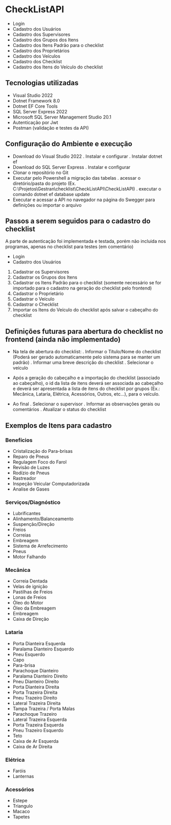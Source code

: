 # CheckListAPI

- Login
- Cadastro dos Usuários
- Cadastro dos Supervisores
- Cadastro dos Grupos dos Itens
- Cadastro dos Itens Padrão para o checklist
- Cadastro dos Proprietários
- Cadastro dos Veículos
- Cadastro dos Checklist
- Cadastro dos Itens do Veículo do checklist

## Tecnologias utilizadas

- Visual Studio 2022
- Dotnet Framework 8.0
- Dotnet EF Core Tools
- SQL Server Express 2022
- Microsoft SQL Server Management Studio 20.1
- Autenticação por Jwt
- Postman (validação e testes da API)

## Configuração do Ambiente e execução

- Download do Visual Studio 2022
  . Instalar e configurar
  . Instalar dotnet ef
- Download do SQL Server Express
  . Instalar e configurar
- Clonar o repositório no Git
- Executar pelo Powershell a migração das tabelas
  . acessar o diretório/pasta do projeto (Ex. C:\Projetos\Gestran\checklist\CheckListAPI\CheckListAPI)
  . executar o comando dotnet ef database update
- Executar e acessar a API no navegador na página do Swegger para definições ou importar o arquivo

## Passos a serem seguidos para o cadastro do checklist

A parte de autenticação foi implementada e testada, porém não incluida nos programas, apenas no checklist para testes (em comentário)

- Login
- Cadastro dos Usuários

1. Cadastrar os Supervisores
2. Cadastrar os Grupos dos Itens
3. Cadastrar os Itens Padrão para o checklist (somente necessário se for importado para o cadastro na geração do checklist pelo frontend)
4. Cadastrar o Proprietário
5. Cadastrar o Veículo
6. Cadastrar o Checklist
7. Importar os Itens do Veículo do checklist após salvar o cabeçalho do checklist

## Definições futuras para abertura do checklist no frontend (ainda não implementado)

- Na tela de abertura do checklist:
  . Informar o Título/Nome do checklist (Poderá ser gerado automaticamente pelo sistema para se manter um padrão)
  . Informar uma breve descrição do checklist
  . Selecionar o veículo

- Após a geração do cabeçalho e a importação do checklist (associado ao cabeçalho), o id da lista de itens deverá ser associada ao cabeçalho e deverá ser apresentada a lista de itens do checklist por grupos (Ex.: Mecânica, Lataria, Elétrica, Acessórios, Outros, etc...), para o veículo.

- Ao final
  . Selecionar o supervisor
  . Informar as observações gerais ou comentários
  . Atualizar o status do checklist

## Exemplos de Itens para cadastro

### Benefícios

- Cristalização do Para-brisas
- Reparo de Pneus
- Regulagem Foco do Farol
- Revisão de Luzes
- Rodízio de Pneus
- Rastreador
- Inspeção Veicular Computadorizada
- Analise de Gases

### Serviços/Diagnóstico

- Lubrificantes
- Alinhamento/Balanceamento
- Suspenção/Direção
- Freios
- Correias
- Embreagem
- Sistema de Arrefecimento
- Pneus
- Motor Falhando

### Mecânica

- Correia Dentada
- Velas de ignição
- Pastilhas de Freios
- Lonas de Freios
- Óleo do Motor
- Óleo da Embreagem
- Embreagem
- Caixa de Direção

### Lataria

- Porta Dianteira Esquerda
- Paralama Dianteiro Esquerdo
- Pneu Esquerdo
- Capo
- Para-brisa
- Parachoque Dianteiro
- Paralama Dianteiro Direito
- Pneu Dianteiro Direito
- Porta Dianteira Direita
- Porta Trazeira Direita
- Pneu Trazeiro Direito
- Lateral Trazeira Direita
- Tampa Trazeira / Porta Malas
- Parachoque Trazeiro
- Lateral Trazeira Esquerda
- Porta Trazeira Esquerda
- Pneu Trazeiro Esquerdo
- Teto
- Caixa de Ar Esquerda
- Caixa de Ar Direita

### Elétrica

- Faróis
- Lanternas

### Acessórios

- Estepe
- Triangulo
- Macaco
- Tapetes

